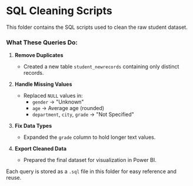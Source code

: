 # SQL Cleaning Scripts

This folder contains the SQL scripts used to clean the raw student dataset.

### What These Queries Do:
1. **Remove Duplicates**  
   - Created a new table `student_newrecords` containing only distinct records.

2. **Handle Missing Values**  
   - Replaced `NULL` values in:
     - `gender` → "Unknown"
     - `age` → Average age (rounded)
     - `department`, `city`, `grade` → "Not Specified"

3. **Fix Data Types**  
   - Expanded the `grade` column to hold longer text values.

4. **Export Cleaned Data**  
   - Prepared the final dataset for visualization in Power BI.

Each query is stored as a `.sql` file in this folder for easy reference and reuse.
